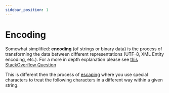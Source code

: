 ```yaml
---
sidebar_position: 1
---
```


# Encoding

Somewhat simplified: **encoding** (of strings or binary data) is the process of transforming the data between different representations (UTF-8, XML Entity encoding, etc.). For a more in depth explanation please see [this StackOverflow Question](https://stackoverflow.com/a/4354301)

This is different then the process of [escaping](../escaping/index.md) where you use special characters to treat the following characters in a different way within a given string.